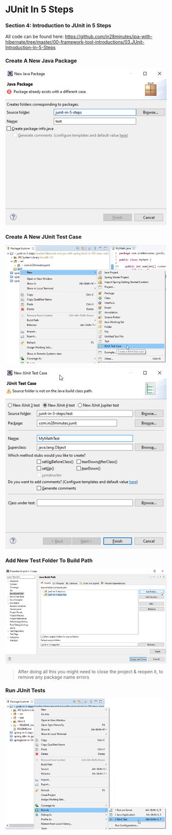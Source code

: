 # JUnit In 5 Steps

### Section 4: Introduction to JUnit in 5 Steps

All code can be found here: https://github.com/in28minutes/jpa-with-hibernate/tree/master/00-framework-tool-introductions/03.JUnit-Introduction-In-5-Steps

### Create A New Java Package
![New Java Package](README_images/01-New-Java-Package.png)

### Create A New JUnit Test Case
![New JUnit Test Case](README_images/02-New-JUnit-Test-Case-Menu.png)

![New JUnit Test Case](README_images/03-New-JUnit-Test-Case.png)

### Add New Test Folder To Build Path
![Add Test Folder To Build Path](README_images/04-Add-Test-Folder-To-Build-Path.png)

> After doing all this you might need to close the project & reopen it, to remove any package name errors

### Run JUnit Tests
![Run JUnit Tests](README_images/05-Run-JUnit-Tests.png)
